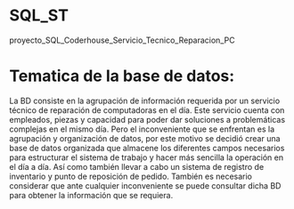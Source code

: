 # SQL_ST
proyecto_SQL_Coderhouse_Servicio_Tecnico_Reparacion_PC

# Tematica de la base de datos: 

La BD consiste en la agrupación de información requerida por un servicio técnico de reparación de computadoras en el día. Este servicio cuenta con empleados, piezas y capacidad para poder dar soluciones a problemáticas complejas en el mismo día. Pero el inconveniente que se enfrentan es la agrupación y organización de datos, por este motivo se decidió crear una base de datos organizada que almacene los diferentes campos necesarios para estructurar el sistema de trabajo y hacer más sencilla la operación en el día a día. Así como también llevar a cabo un sistema de registro de inventario y punto de reposición de pedido.
También es necesario considerar que ante cualquier inconveniente se puede consultar dicha BD para obtener la información que se requiera.

